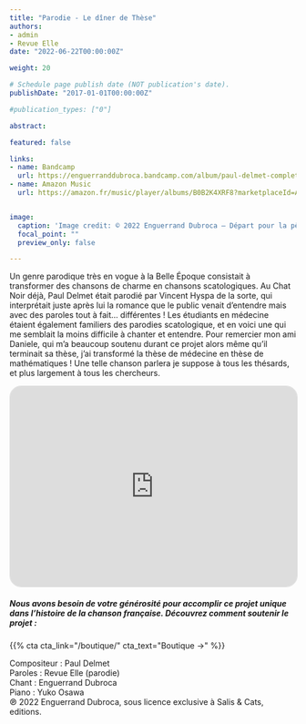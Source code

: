```yaml
---
title: "Parodie - Le dîner de Thèse"
authors:
- admin
- Revue Elle
date: "2022-06-22T00:00:00Z"

weight: 20

# Schedule page publish date (NOT publication's date).
publishDate: "2017-01-01T00:00:00Z"

#publication_types: ["0"]

abstract: 

featured: false

links:
- name: Bandcamp
  url: https://enguerranddubroca.bandcamp.com/album/paul-delmet-complete-songs-bonus-34th-week-semaine-34
- name: Amazon Music
  url: https://amazon.fr/music/player/albums/B0B2K4XRF8?marketplaceId=A13V1IB3VIYZZH&musicTerritory=FR&ref=dm_sh_8GF8vexlhpCgE8TS1kQmoitAH&trackAsin=B0B2K2G4T4


image:
  caption: 'Image credit: © 2022 Enguerrand Dubroca – Départ pour la pêche, éditions Bergeret / Collection Lequy http://fantaisiesbergeret.free.fr'
  focal_point: ""
  preview_only: false

---
```


Un genre parodique très en vogue à la Belle Époque consistait à transformer des chansons de charme en chansons scatologiques. Au Chat Noir déjà, Paul Delmet était parodié par Vincent Hyspa de la sorte, qui interprétait juste après lui la romance que le public venait d’entendre mais avec des paroles tout à fait… différentes ! Les étudiants en médecine étaient également familiers des parodies scatologique, et en voici une qui me semblait la moins difficile à chanter et entendre. Pour remercier mon ami Daniele, qui m’a beaucoup soutenu durant ce projet alors même qu’il terminait sa thèse, j’ai transformé la thèse de médecine en thèse de mathématiques ! Une telle chanson parlera je suppose à tous les thésards, et plus largement à tous les chercheurs.


<iframe id='AmazonMusicEmbedB0B2K2G4T4' src='https://music.amazon.fr/embed/B0B2K2G4T4/?id=dVdFOppyAo&marketplaceId=A13V1IB3VIYZZH&musicTerritory=FR' width='100%' height='352px' frameBorder='0' style='border-radius:20px;border:1px solid rgba(0, 0, 0, 0.12);max-width:720px'></iframe>

##### Nous avons besoin de votre générosité pour accomplir ce projet unique dans l’histoire de la chanson française. Découvrez comment soutenir le projet :
{{% cta cta_link="/boutique/" cta_text="Boutique →" %}}

<p>Compositeur : Paul Delmet <br>
Paroles : Revue Elle (parodie)<br>
Chant : Enguerrand Dubroca<br>
Piano : Yuko Osawa<br>
℗ 2022 Enguerrand Dubroca, sous licence exclusive à Salis & Cats, editions.</p>


